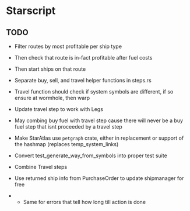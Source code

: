 # Starscript

## TODO

- Filter routes by most profitable per ship type
- Then check that route is in-fact profitable after fuel costs
- Then start ships on that route

- Separate buy, sell, and travel helper functions in steps.rs
- Travel function should check if system symbols are different, if so ensure at wormhole, then warp
- Update travel step to work with Legs
- May combing buy fuel with travel step cause there will never be a buy fuel step that isnt proceeded by a travel step
- Make StarAtlas use `petgraph` crate, either in replacement or support of the hashmap (replaces temp_system_links)
- Convert test_generate_way_from_symbols into proper test suite
- Combine Travel steps
- Use returned ship info from PurchaseOrder to update shipmanager for free
- - Same for errors that tell how long till action is done